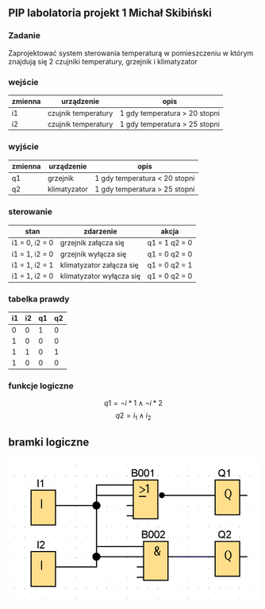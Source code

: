## PIP labolatoria projekt 1 Michał Skibiński

### Zadanie

Zaprojektować system sterowania temperaturą w pomieszczeniu
w którym znajdują się 2 czujniki temperatury, grzejnik i klimatyzator

### wejście

| zmienna | urządzenie          | opis                          |
| ------- | ------------------- | ----------------------------- |
| i1      | czujnik temperatury | 1 gdy temperatura > 20 stopni |
| i2      | czujnik temperatury | 1 gdy temperatura > 25 stopni |

### wyjście

| zmienna | urządzenie   | opis                          |
| ------- | ------------ | ----------------------------- |
| q1      | grzejnik     | 1 gdy temperatura < 20 stopni |
| q2      | klimatyzator | 1 gdy temperatura > 25 stopni |

### sterowanie

| stan           | zdarzenie                | akcja         |
| -------------- | ------------------------ | ------------- |
| i1 = 0, i2 = 0 | grzejnik załącza się     | q1 = 1 q2 = 0 |
| i1 = 1, i2 = 0 | grzejnik wyłącza się     | q1 = 0 q2 = 0 |
| i1 = 1, i2 = 1 | klimatyzator załącza się | q1 = 0 q2 = 1 |
| i1 = 1, i2 = 0 | klimatyzator wyłącza się | q1 = 0 q2 = 0 |

### tabelka prawdy

| i1  | i2  | q1  | q2  |
| --- | --- | --- | --- |
| 0   | 0   | 1   | 0   |
| 1   | 0   | 0   | 0   |
| 1   | 1   | 0   | 1   |
| 1   | 0   | 0   | 0   |

### funkcje logiczne

$$ q1 = \neg i*{1} \wedge \neg i*{2} $$
 $$ q2 = i_{1} \wedge i_{2}$$

## bramki logiczne

![](diagram1.png)

